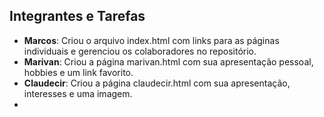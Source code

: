 ## Integrantes e Tarefas
- **Marcos**: Criou o arquivo index.html com links para as páginas individuais e gerenciou os colaboradores no repositório.
- **Marivan**: Criou a página marivan.html com sua apresentação pessoal, hobbies e um link favorito.
- **Claudecir**: Criou a página claudecir.html com sua apresentação, interesses e uma imagem.
- 
